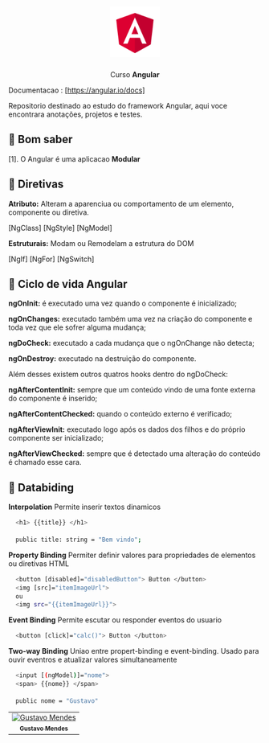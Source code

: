 <h1 align="center">
  <img src="./.github/logo.png" alt="Angular" width="100px"/>
</h1>

<p align="center">
  Curso <strong> Angular </strong>
</p>

Documentacao : [https://angular.io/docs]

Repositorio destinado ao estudo do framework Angular, aqui voce encontrara anotações, projetos e testes.

## :dart: Bom saber

[1]. O Angular é uma aplicacao <strong> Modular </strong>

## :dart: Diretivas

<strong>Atributo:</strong> Alteram a aparenciua ou comportamento de um elemento, componente ou diretiva.

[NgClass]
[NgStyle]
[NgModel]

<strong>Estruturais:</strong> Modam ou Remodelam a estrutura do DOM

[NgIf]
[NgFor]
[NgSwitch]

## :dart: Ciclo de vida Angular

<strong>ngOnInit:</strong> é executado uma vez quando o componente é inicializado;

<strong>ngOnChanges:</strong> executado também uma vez na criação do componente e toda vez que ele sofrer alguma mudança;

<strong>ngDoCheck:</strong> executado a cada mudança que o ngOnChange não detecta;

<strong>ngOnDestroy:</strong> executado na destruição do componente.

Além desses existem outros quatros hooks dentro do ngDoCheck:

<strong>ngAfterContentInit:</strong> sempre que um conteúdo vindo de uma fonte externa do componente é inserido;

<strong>ngAfterContentChecked:</strong> quando o conteúdo externo é verificado;

<strong>ngAfterViewInit:</strong> executado logo após os dados dos filhos e do próprio componente ser inicializado;

<strong>ngAfterViewChecked:</strong> sempre que é detectado uma alteração do conteúdo é chamado esse cara.

## :dart: Databiding

<strong>Interpolation</strong> Permite inserir textos dinamicos

```bash
  <h1> {{title}} </h1>

  public title: string = "Bem vindo";
```

<strong>Property Binding</strong> Permiter definir valores para propriedades de elementos ou diretivas HTML

```bash
  <button [disabled]="disabledButton"> Button </button>
  <img [src]="itemImageUrl">
  ou
  <img src="{{itemImageUrl}}">
```

<strong>Event Binding</strong> Permite escutar ou responder eventos do usuario

```bash
  <button [click]="calc()"> Button </button>
```

<strong>Two-way Binding</strong> Uniao entre propert-binding e event-binding. Usado para ouvir eventros e atualizar valores simultaneamente

```bash
  <input [(ngModel)]="nome">
  <span> {{nome}} </span>

  public nome = "Gustavo"
```

<table>
  <tr>
    <td align="center">
      <a href="https://www.linkedin.com/in/gustavo-mendes-00661318b/">
        <img src="https://avatars.githubusercontent.com/u/71361227?v=4" width="100px;" alt="Gustavo Mendes"/><br>
        <sub>
          <b>Gustavo Mendes</b>
        </sub>
      </a>
    </td>
  </tr>

</table>
